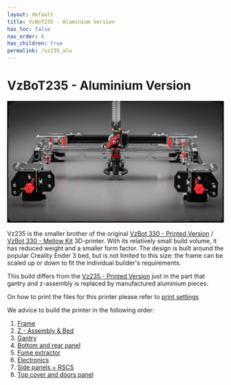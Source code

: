 ```yaml
---
layout: default
title: VzBoT235 - Aluminium Version
has_toc: false
nav_order: 6
has_children: true
permalink: /vz235_alu
---
```


# VzBoT235 - Aluminium Version

![Overview](../assets/images/manual/vz235_alu/alu_preview.png)

Vz235 is the smaller brother of the original [VzBot 330 - Printed Version](../vz330_printed) / [VzBot 330 - Mellow Kit](../vz330_mellow) 3D-printer. With its
relatively small build volume, it has reduced weight and a smaller form factor. The design
is built around the popular Creality Ender 3 bed, but is not limited to this size: the
frame can be scaled up or down to fit the individual builder's requirements.

This build differs from the [Vz235 - Printed Version](../vz235_printed) just in the part that gantry and z-assembly is replaced by manufactured aluminium pieces.

On how to print the files for this printer please refer to [print settings](../general/print-settings)

We advice to build the printer in the following order:

1. [Frame](./vz235_alu/frame)
2. [Z - Assembly & Bed](./vz235_alu/z_assembly)
3. [Gantry](./vz235_alu/gantry)
4. [Bottom and rear panel](./vz235_alu/bottom_panels)
5. [Fume extractor](./vz235_alu/fume_extractor)
6. [Electronics](./vz235_alu/electronics)
7. [Side panels + RSCS](./vz235_alu/rscs)
8. [Top cover and doors panel](./vz235_alu/top_cover)